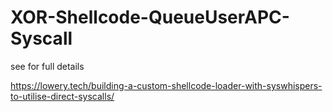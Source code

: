 # XOR-Shellcode-QueueUserAPC-Syscall


see for full details

https://lowery.tech/building-a-custom-shellcode-loader-with-syswhispers-to-utilise-direct-syscalls/
